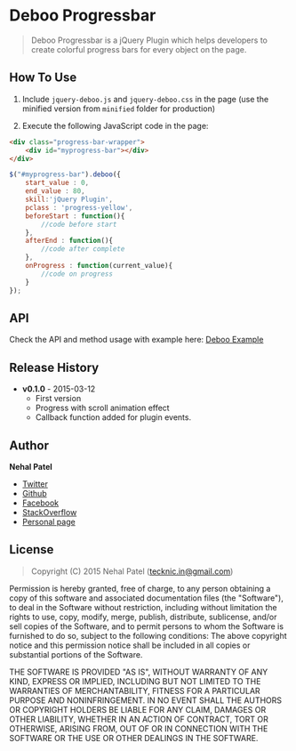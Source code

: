 # Deboo Progressbar

> Deboo Progressbar is a jQuery Plugin which helps developers to create colorful progress bars for every object on the page. 

## How To Use

1) Include `jquery-deboo.js` and `jquery-deboo.css` in the page (use the minified version from `minified` folder for production)

2) Execute the following JavaScript code in the page:

```html
<div class="progress-bar-wrapper">
    <div id="myprogress-bar"></div>    
</div>
```

```javascript
$("#myprogress-bar").deboo({
    start_value : 0,
    end_value : 80,
    skill:'jQuery Plugin',
    pclass : 'progress-yellow',
    beforeStart : function(){
        //code before start
    },
    afterEnd : function(){
        //code after complete
    },
    onProgress : function(current_value){
        //code on progress
    }
});
```

## API

Check the API and method usage with example here: <a href="http://nehalpatel.in/deboo" target="_blank">Deboo Example</a>

## Release History
 * **v0.1.0** - 2015-03-12
   - First version
   - Progress with scroll animation effect
   - Callback function added for plugin events.

## Author
**Nehal Patel**

- [Twitter](https://twitter.com/iNehalPatel)
- [Github](https://github.com/NehalPatel)
- [Facebook](https://facebook.com/iNehalPatel)
- [StackOverflow](http://stackoverflow.com/users/465554/nehal)
- [Personal page](http://nehalpatel.in/)  

## License
> Copyright (C) 2015 Nehal Patel (tecknic.in@gmail.com)

Permission is hereby granted, free of charge, to any person obtaining a copy of this software and associated 
documentation files (the "Software"), to deal in the Software without restriction, including without limitation 
the rights to use, copy, modify, merge, publish, distribute, sublicense, and/or sell copies of the Software, 
and to permit persons to whom the Software is furnished to do so, subject to the following conditions:
The above copyright notice and this permission notice shall be included in all copies or substantial portions 
of the Software.

THE SOFTWARE IS PROVIDED "AS IS", WITHOUT WARRANTY OF ANY KIND, EXPRESS OR IMPLIED, INCLUDING BUT NOT LIMITED 
TO THE WARRANTIES OF MERCHANTABILITY, FITNESS FOR A PARTICULAR PURPOSE AND NONINFRINGEMENT. IN NO EVENT SHALL 
THE AUTHORS OR COPYRIGHT HOLDERS BE LIABLE FOR ANY CLAIM, DAMAGES OR OTHER LIABILITY, WHETHER IN AN ACTION OF 
CONTRACT, TORT OR OTHERWISE, ARISING FROM, OUT OF OR IN CONNECTION WITH THE SOFTWARE OR THE USE OR OTHER DEALINGS 
IN THE SOFTWARE.
